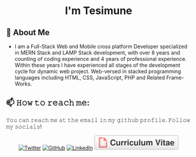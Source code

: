 <h1 align="center">I'm Tesimune
<br>

</div>

## 🚀 About Me
- I am a Full-Stack Web and Mobile cross platform Developer specialized in MERN Stack and LAMP Stack development, with over 8 years and counting of coding experience and 4 years of professional experience. Within these years I have experienced all stages of the development cycle for dynamic web project. Web-versed in stacked programming languages including HTML, CSS, JavaScript, PHP and Related Frame-Works.


## 📫 𝙷𝚘𝚠 𝚝𝚘 𝚛𝚎𝚊𝚌𝚑 𝚖𝚎:
𝚈𝚘𝚞 𝚌𝚊𝚗 𝚛𝚎𝚊𝚌𝚑 𝚖𝚎 𝚊𝚝 𝚝𝚑𝚎 𝚎𝚖𝚊𝚒𝚕 𝚒𝚗 𝚖𝚢 𝚐𝚒𝚝𝚑𝚞𝚋 𝚙𝚛𝚘𝚏𝚒𝚕𝚎. 𝙵𝚘𝚕𝚕𝚘𝚠 𝚖𝚢 𝚜𝚘𝚌𝚒𝚊𝚕𝚜!

<p align="center">
	<a href="https://twitter.com/tesimune"><img src="https://clipartcraft.com/images/twitter-logo-circle-6.png" alt="Twitter" width="20" /></a>
	<a href="https://github.com/tesimune"><img src="https://logos-download.com/wp-content/uploads/2016/09/GitHub_logo.png" alt="GitHub" width="20" /></a>
	<a href="https://www.linkedin.com/in/tesimune"><img src="https://myclouddoor.com/wp-content/uploads/2019/11/Linkedin-logo.png" alt="LinkedIn" width="20" /></a>
	<a href="https://tesimune.vercel.app/Tesimune_CV.pdf"><img src="https://github.com/terrytangyuan/terrytangyuan/raw/master/imgs/cv.svg" alt="Curriculum Vitae" /></a>
</p>
